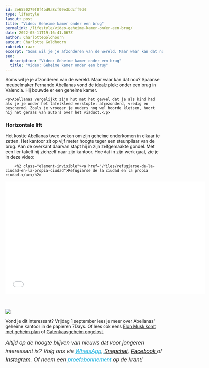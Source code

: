 ```yaml
---
id: 3e6550279f0f4bd9a8cf09e3bdcff9d4
type: lifestyle
layout: post
title: "Video: Geheime kamer onder een brug"
permalink: /lifestyle/video-geheime-kamer-onder-een-brug/
date: 2022-05-11T19:16:41.067Z
author: CharlotteGoldhoorn
auteur: Charlotte Goldhoorn
rubriek: raar
excerpt: "Soms wil je je afzonderen van de wereld. Maar waar kan dat nou? Spaanse meubelmaker Fernando Abellanas vond de ideale plek: onder een brug in Valencia. Hij bouwde er een geheime kamer.  "
seo:
  description: "Video: Geheime kamer onder een brug"
  title: "Video: Geheime kamer onder een brug"
---
```

Soms wil je je afzonderen van de wereld. Maar waar kan dat nou? Spaanse meubelmaker Fernando Abellanas vond de ideale plek: onder een brug in Valencia. Hij bouwde er een geheime kamer.  

    <p>Abellanas vergelijkt zijn hut met het gevoel dat je als kind had als je je onder het tafelkleed verstopte: afgezonderd, vredig en beschermd. Zoals je vroeger je ouders nog wel hoorde kletsen, hoort hij het geraas van auto's over het viaduct.</p>
<h3>Horizontale lift</h3>
<p>Het kostte Abellanas twee weken om zijn geheime onderkomen in elkaar te zetten. Het kantoor zit op vijf meter hoogte tegen een steunpilaar van de brug. Aan de overkant daarvan stapt hij in zijn zelfgemaakte gondel. Met een lier takelt hij zichzelf naar zijn kantoor. Hoe dat in zijn werk gaat, zie je in deze video:<br><div class="media media-element-container media-default"><div id="file-418855" class="file file-video file-video-vimeo">

        <h2 class="element-invisible"><a href="/files/refugiarse-de-la-ciudad-en-la-propia-ciudad">Refugiarse de la ciudad en la propia ciudad.</a></h2>
    
  
  <div class="content">
    <div class="media-vimeo-video file media-element file-default media-vimeo-1">
  <iframe class="media-vimeo-player" width="640" height="360" title="Refugiarse de la ciudad en la propia ciudad." src="//player.vimeo.com/video/220617165?color=" frameborder="0" allowfullscreen="">Video van Refugiarse de la ciudad en la propia ciudad.</iframe>
</div>
  </div>

  
</div>
</div><br> 
<div class="kader">
<p><img class="kaderafbeelding" src="/sites/default/files/ff.png"></p>
<p>Vond je dit interessant? Vrijdag 1 september lees je meer over Abellanas' geheime kantoor in de papieren 7Days. Of lees ook eens <a href="/nieuws/elon-musk-komt-met-geheim-plan">Elon Musk komt met geheim plan</a> of <a href="/nieuws-raar/gatenkaasgeheim-opgelost">Gatenkaasgeheim opgelost</a>.</p>
<p><em style="box-sizing: inherit; color: rgb(51, 51, 51); font-family: &quot;PT Sans&quot;, sans-serif; font-size: 18px; line-height: 27px;">Altijd op de hoogte blijven van nieuws dat voor jongeren interessant is? Volg ons via </em><em style="box-sizing: inherit; color: rgb(34, 179, 224); transition: color 0.3s ease; font-family: &quot;PT Sans&quot;, sans-serif; font-size: 18px; line-height: 27px;"><a href="/whatsapp" style="box-sizing: inherit; color: rgb(34, 179, 224); transition: color 0.3s ease; font-family: &quot;PT Sans&quot;, sans-serif; font-size: 18px; line-height: 27px;">WhatsApp</a></em><em style="box-sizing: inherit; color: rgb(51, 51, 51); font-family: &quot;PT Sans&quot;, sans-serif; font-size: 18px; line-height: 27px;">,</em><em style="box-sizing: inherit; color: rgb(34, 179, 224); transition: color 0.3s ease; font-family: &quot;PT Sans&quot;, sans-serif; font-size: 18px; line-height: 27px;"><a href="/whatsapp" style="box-sizing: inherit; color: rgb(34, 179, 224); transition: color 0.3s ease; font-family: &quot;PT Sans&quot;, sans-serif; font-size: 18px; line-height: 27px;"> </a></em><em style="box-sizing: inherit; color: rgb(51, 51, 51); font-family: &quot;PT Sans&quot;, sans-serif; font-size: 18px; line-height: 27px;"><a href="https://www.snapchat.com/add/sevendaysnl">Snapchat</a>, <a href="https://www.facebook.com/7Daysnl?ref=bookmarks">Facebook </a>of <a href="https://instagram.com/7DAysnl/">Instagram</a>. Of </em><em style="box-sizing: inherit; color: rgb(51, 51, 51); font-family: &quot;PT Sans&quot;, sans-serif; font-size: 18px; line-height: 27px;">neem een </em><a href="https://abonneren.sevendays.nl/abonneren/abonnementen/ae/artikel" style="box-sizing: inherit; color: rgb(34, 179, 224); transition: color 0.3s ease; font-family: &quot;PT Sans&quot;, sans-serif; font-size: 18px; line-height: 27px;"><em style="box-sizing: inherit;">proefabonnement </em></a><em style="box-sizing: inherit; color: rgb(51, 51, 51); font-family: &quot;PT Sans&quot;, sans-serif; font-size: 18px; line-height: 27px;">op de krant!</em></p>
</div>
  
